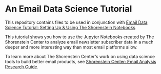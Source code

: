 # An Email Data Science Tutorial

This repository contains files to be used in conjunction with [Email Data Science Tutorial: Setting Up & Using The Shorenstein Notebooks](https://lisawilliams.github.io/lisa/tech/2018/03/12/email-data-science-tutorial.html).

This tutorial shows you how to use the Jupyter Notebooks created by The Shorenstein Center to analyze email newsletter subscriber data in a much deeper and more interesting way than most email platforms allow.

To learn more about The Shorenstein Center's work on using data science tools to build better email products, see [Shorenstein Center: Email Analysis Research Guide](https://shorensteincenter.org/email-analysis-research-guide/).
